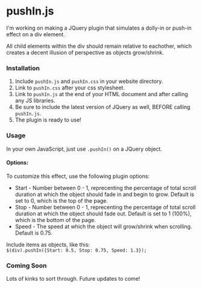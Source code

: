 pushIn.js
=========

I'm working on making a JQuery plugin that simulates a dolly-in or push-in effect on a div element.

All child elements within the div should remain relative to eachother, which creates a decent illusion of perspective as objects grow/shrink.

### Installation

1. Include `pushIn.js` and `pushIn.css` in your website directory.
2. Link to `pushIn.css` after your css stylesheet.
3. Link to `pushIn.js` at the end of your HTML document and after calling any JS libraries.
4. Be sure to include the latest version of JQuery as well, BEFORE calling `pushIn.js`.
5. The plugin is ready to use!

### Usage

In your own JavaScript, just use `.pushIn()` on a JQuery object.

#### Options:

To customize this effect, use the following plugin options:

* Start - Number between 0 - 1, reprecenting the percentage of total scroll duration at which the object should fade in and begin to grow. Default is set to 0, which is the top of the page.
* Stop - Number between 0 - 1, reprecenting the percentage of total scroll duration at which the object should fade out. Default is set to 1 (100%), which is the bottom of the page.
* Speed - The speed at which the object will grow/shrink when scrolling. Default is 0.75.

Include items as objects, like this:  
`$(div).pushIn({Start: 0.5, Stop: 0.75, Speed: 1.3});`


### Coming Soon

Lots of kinks to sort through. Future updates to come!